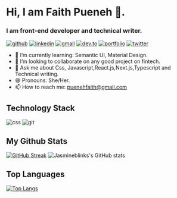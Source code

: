 # Hi, I am Faith Pueneh 👋.
### I am front-end developer and technical writer. 
[![github](https://img.shields.io/badge/GitHub-000000?style=for-the-badge&logo=GitHub&logoColor=white)](https://github.com/jasmineblinks) [![linkedin](https://img.shields.io/badge/Linkedin-0e76a8?style=for-the-badge&logo=Linkedin&logoColor=white)](https://www.linkedin.com/in/faith-pueneh-6a17a6120/) [![gmail](https://img.shields.io/badge/Gmail-ff0000?style=for-the-badge&logo=Gmail&logoColor=white)](mailto:puenehfaith@gmail.com) [![dev.to](https://img.shields.io/badge/Dev.to-000000?style=for-the-badge&logo=Dev.to&logoColor=white)](https://dev.to/puenehfaith) [![portfolio](https://img.shields.io/badge/Portfolio-4d1a7f?style=for-the-badge&logo=Portfolio&logoColor=white)](https://faithpueneh.vercel.app/) [![twitter](https://img.shields.io/badge/Twitter-1DA1F2?style=for-the-badge&logo=Twitter&logoColor=white)](https://twitter.com/PuenehFaith)



- 🌱 I’m currently learning: Semantic UI, Material Design.
-  👯 I’m looking to collaborate on any good project on fintech.
- 💬 Ask me about Css, Javascript,React.js,Next.js,Typescript and Technical writing.
- 😄 Pronouns: She/Her.
- 📫 How to reach me: puenehfaith@gmail.com

## Technology Stack

 ![css](https://img.shields.io/badge/Css-blue?style=for-the-badge&logo=Css&logoColor=white) ![git](https://img.shields.io/badge/Git-red?style=for-the-badge&logo=Git&logoColor=white)

## My Github Stats

  [![GitHub Streak](https://github-readme-streak-stats.herokuapp.com/?user=jasmineblinks&theme=navy-gear)](https://git.io/streak-stats) ![Jasmineblinks's GitHub stats](https://github-readme-stats.vercel.app/api?username=jasmineblinks&show_icons=true&theme=solarized-light)
 
## Top Languages
[![Top Langs](https://github-readme-stats.vercel.app/api/top-langs/?username=jasmineblinks&layout=compact)](https://github.com/jasmineblinks/github-readme-stats) 

<!--
**jasmineblinks/jasmineblinks** is a ✨ _special_ ✨ repository because its `README.md` (this file) appears on your GitHub profile.

Here are some ideas to get you started:

- 🔭 I’m currently working on ...
- 🌱 I’m currently learning ...
- 👯 I’m looking to collaborate on any good project ...
- 🤔 I’m looking for help with ...
- 💬 Ask me about ...
- 📫 How to reach me: ...
- 😄 Pronouns: She/Her ...
- ⚡ Fun fact: ...
-->
